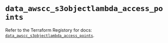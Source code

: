 # `data_awscc_s3objectlambda_access_points`

Refer to the Terraform Registory for docs: [`data_awscc_s3objectlambda_access_points`](https://registry.terraform.io/providers/hashicorp/awscc/0.70.0/docs/data-sources/s3objectlambda_access_points).
